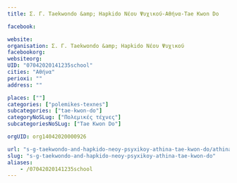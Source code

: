```yaml
---
title: Σ. Γ. Taekwondo &amp; Hapkido Νέου Ψυχικού-Αθήνα-Tae Kwon Do

facebook:

website:
organisation: Σ. Γ. Taekwondo &amp; Hapkido Νέου Ψυχικού
facebookorg:
websiteorg:
UID: "07042020141235school"
cities: "Αθήνα"
perioxi: ""
address: ""

places: [""]
categories: ["polemikes-texnes"]
subcategories: ["tae-kwon-do"]
categoryNoSLug: ["Πολεμικές τέχνες"]
subcategoriesNoSLug: ["Tae Kwon Do"]

orgUID: org14042020000926

url: "s-g-taekwondo-and-hapkido-neoy-psyxikoy-athina-tae-kwon-do/athina//"
slug: "s-g-taekwondo-and-hapkido-neoy-psyxikoy-athina-tae-kwon-do"
aliases:
    - /07042020141235school
---
```





